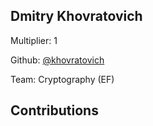 
## Dmitry Khovratovich
Multiplier: 1

Github: [@khovratovich](https://github.com/khovratovich)

Team: Cryptography (EF)

## Contributions
